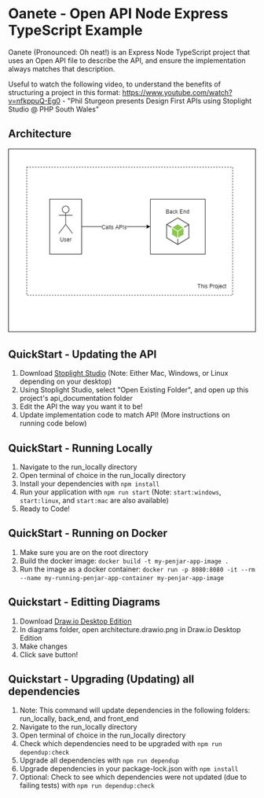 # Oanete - Open API Node Express TypeScript Example

Oanete (Pronounced: Oh neat!) is an Express Node TypeScript project that uses an Open API file to describe the API, and ensure the implementation always matches that description. 

Useful to watch the following video, to understand the benefits of structuring a project in this format: https://www.youtube.com/watch?v=nfkppuQ-Eg0 - "Phil Sturgeon presents Design First APIs using Stoplight Studio @ PHP South Wales"

## Architecture

![Architecture](diagrams/architecture.drawio.png)

## QuickStart - Updating the API
1. Download [Stoplight Studio](https://stoplight.io/studio/) (Note: Either Mac, Windows, or Linux depending on your desktop)
2. Using Stoplight Studio, select "Open Existing Folder", and open up this project's api_documentation folder
3. Edit the API the way you want it to be!
4. Update implementation code to match API! (More instructions on running code below)

## QuickStart - Running Locally
1. Navigate to the run_locally directory
2. Open terminal of choice in the run_locally directory
3. Install your dependencies with ```npm install```
5. Run your application with ```npm run start``` (Note: `start:windows`, `start:linux`, and `start:mac` are also available)
6. Ready to Code!

## QuickStart - Running on Docker
1. Make sure you are on the root directory
2. Build the docker image: `docker build -t my-penjar-app-image .`
3. Run the image as a docker container: `docker run -p 8080:8080 -it --rm --name my-running-penjar-app-container my-penjar-app-image`

## Quickstart - Editting Diagrams
1. Download [Draw.io Desktop Edition](https://github.com/jgraph/drawio-desktop/releases)
2. In diagrams folder, open architecture.drawio.png in Draw.io Desktop Edition
3. Make changes
4. Click save button!

## Quickstart - Upgrading (Updating) all dependencies
1. Note: This command will update dependencies in the following folders: run_locally, back_end, and front_end
2. Navigate to the run_locally directory
3. Open terminal of choice in the run_locally directory
4. Check which dependencies need to be upgraded with ```npm run dependup:check```
5. Upgrade all dependencies with ```npm run dependup```
6. Upgrade dependencies in your package-lock.json with ```npm install```
7. Optional: Check to see which dependencies were not updated (due to failing tests) with ```npm run dependup:check```